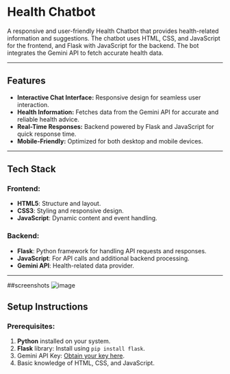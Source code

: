 # Health Chatbot

A responsive and user-friendly Health Chatbot that provides health-related information and suggestions. The chatbot uses HTML, CSS, and JavaScript for the frontend, and Flask with JavaScript for the backend. The bot integrates the Gemini API to fetch accurate health data.

---

## Features

- **Interactive Chat Interface:** Responsive design for seamless user interaction.
- **Health Information:** Fetches data from the Gemini API for accurate and reliable health advice.
- **Real-Time Responses:** Backend powered by Flask and JavaScript for quick response time.
- **Mobile-Friendly:** Optimized for both desktop and mobile devices.

---

## Tech Stack

### Frontend:
- **HTML5**: Structure and layout.
- **CSS3**: Styling and responsive design.
- **JavaScript**: Dynamic content and event handling.

### Backend:
- **Flask**: Python framework for handling API requests and responses.
- **JavaScript**: For API calls and additional backend processing.
- **Gemini API**: Health-related data provider.

---
##screenshots
![image](https://github.com/user-attachments/assets/4a0a2882-c02a-4b3f-9a37-67887b4be9d2)



## Setup Instructions

### Prerequisites:
1. **Python** installed on your system.
2. **Flask** library: Install using `pip install flask`.
3. Gemini API Key: [Obtain your key here]([https://gemini-api-link.com](https://ai.google.dev/gemini-api/docs/api-key)).
4. Basic knowledge of HTML, CSS, and JavaScript.
